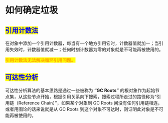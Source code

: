# 如何确定垃圾

## <mark style="color:blue;">**引用计数法**</mark>

在对象中添加一个引用计数器，每当有一个地方引用它时，计数器值就加一；当引用失效时，计数器值就减一；任何时刻计数器为零的对象就是不可能再被使用的。

<mark style="color:orange;">**引用计数法无法解决循环引用问题。**</mark>

## <mark style="color:blue;">**可达性分析**</mark>

可达性分析算法的基本思路是通过一些被称为 **“GC Roots”** 的根对象作为起始节点集，从这些节点开始，根据引用关系向下搜索，搜索过程所走过的路径称为“引用链（Reference Chain）”，如果某个对象到 GC Roots 间没有任何引用链相连，或者用图论的话来说就是从 GC Roots 到这个对象不可达时，则证明此对象是不可能再被使用的。
